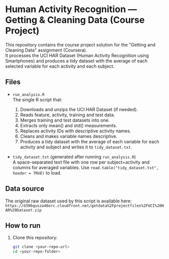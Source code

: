 # Human Activity Recognition — Getting & Cleaning Data (Course Project)

This repository contains the course project solution for the "Getting and Cleaning Data" assignment (Coursera).  
It processes the UCI HAR Dataset (Human Activity Recognition using Smartphones) and produces a tidy dataset with the average of each selected variable for each activity and each subject.

## Files
- `run_analysis.R`  
  The single R script that:
  1. Downloads and unzips the UCI HAR Dataset (if needed).  
  2. Reads feature, activity, training and test data.  
  3. Merges training and test datasets into one.  
  4. Extracts only mean() and std() measurements.  
  5. Replaces activity IDs with descriptive activity names.  
  6. Cleans and makes variable names descriptive.  
  7. Produces a tidy dataset with the average of each variable for each activity and subject and writes it to `tidy_dataset.txt`.

- `tidy_dataset.txt` (generated after running `run_analysis.R`)  
  A space-separated text file with one row per subject+activity and columns for averaged variables. Use `read.table("tidy_dataset.txt", header = TRUE)` to load.

## Data source
The original raw dataset used by this script is available here:  
`https://d396qusza40orc.cloudfront.net/getdata%2Fprojectfiles%2FUCI%20HAR%20Dataset.zip`

## How to run
1. Clone this repository:
   ```bash
   git clone <your-repo-url>
   cd <your-repo-folder>

